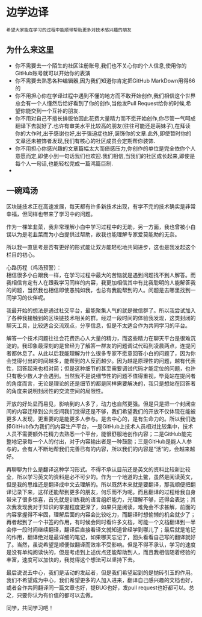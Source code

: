 # 边学边译
```
希望大家能在学习的过程中能顺带帮助更多对技术感兴趣的朋友
```

## 为什么来这里
* 你不需要去一个陌生的社区注册账号,我们也不关心你的个人信息,使用你的GitHub账号就可以开始你的表演
* 你不需要去熟悉各种编辑器,因为我们知道你肯定把GitHub MarkDown用得66的
* 你不用担心你在学译过程中遇到不懂的地方而不敢开始创作,我们相信这个世界总会有一个人懂然后恰好看到了你的创作,当他发Pull Request给你的时候,希望你能交到一个互补的朋友.
* 你不用对自己不擅长排版怕因此花费大量精力而不愿开始创作,你尽管一气呵成翻译下去就好了.也许有审美水平比较高的朋友(往往可能还是萌妹子),在拜读你的大作时,出于感谢也好,出于强迫症也好,装饰你的文章.此外,即使暂时你的文章还未被饰者发现,我们有核心的社区成员会定期帮你装饰.
* 你不用担心你感兴趣的文章篇幅太大而倍感压力,你创作的单位是完全依你个人意愿而定,即使小到一句话我们也欢迎.我们相信,当我们的社区成长起来,即使是每个人一句话,也能轻松完成一篇鸿篇巨制.
* 


## 一碗鸡汤
区块链技术正在高速发展，每天都有许多新技术出现，有学不完的技术确实是非常幸福，但同样也带来了学习中的问题。

作为一棵笨韭菜，我非常理解小白中学习过程中的无助，另一方面，我也曾被小白误以为是老韭菜而为小白提供过帮助，故我也能理解专家爱莫能助的无奈。

所以我一直思考是否有更好的形式能让双方能轻松地共同进步，这也是我发起这个栏目的初心。

心路历程（鸡汤预警）：  
相信很多小白跟我一样，在学习过程中最大的苦恼就是遇到问题找不到人解答。而我相信肯定有人在跟我学习同样的内容，我更加相信其中有比我聪明的人能解答我的问题，当然我也相信即使愚钝如我，也总有我能帮到的人。问题是去哪里找到一同学习的伙伴呢。

我最开始的想法是通过社交平台，最能聚集人气的就是微信群了。所以我尝试加入了各种我接触到的区块链技术相关的群。经过一段时间的体验我发现，这类封闭的聊天工具，比较适合交流观点，分享信息，但是不太适合作为共同学习的平台。

解答一个技术问题往往会花费热心人大量的精力，而这些精力在聊天平台是很难沉淀的。我印象最深刻的是曾经为了解答一群友的问题调试代码到凌晨两点，连提问者都休息了。从此以后我能理解为什么很多专家不愿意回答小白的问题了，因为你会觉得付出的时间越多，能帮到的人反而越少。因为越是原理性的问题，越有代表性，回答起来也相对简；但是这种细节的甚至需要调试代码才能定位的问题，也许只有极少数人才会遇到。当然我不是说细节性的问题不值得重视，毕竟站在提问者的角度而言，无论是理论的还是细节的都是同样需要解决的，我只是想站在回答者的角度来说明封闭性的交流空间的局限性。

开放的好处显而易见，影响到的人多了，动力也自然更强。但是只是把一个封闭空间的内容迁移到公共空间我们觉得还是不够，我们希望我们的开放不仅体现在能被更多人发现，更重要的是能更多人参与。是去中心的，是有生命力的。所以我们选择GitHub作为我们的内容生产平台，一是GitHub上技术人员相对比较集中，技术人员不需要额外花精力去熟悉一个平台，能很舒服地创作内容；二是GitHub能完整地记录每一个人的付出，对于内容输出者是一种鼓励；三是GitHub是能人人参与的，会有人不断地帮我们完善已有的内容，所以我们的内容是“活”的，会越来越好。

再聊聊为什么是翻译这种学习形式。不得不承认目前还是英文的资料比较新比较全，所以学习英文的资料是必不可少的。作为一个地道的土鳖，虽然是阅读英文，但是我的思维还是翻译成中文去理解的。所以既然本来就是要翻译，那我顺便把翻译记录下来，这样还能帮到更多的朋友，何乐而不为呢。而且翻译的过程给我自身带来了很多惊喜，首先就是训练我的语言组织能力，光理解不够，还得会表达；其次我发现我对于知识的掌握程度更深了，如果只是阅读，难免会不求甚解，前面的内容掌握得不牢固，理解后面的内容会比较吃力，而翻译时想偷懒的机会就少了；再者起到了一个书签的作用，有时候会同时看许多文档，可能一个文档翻译到一半会停一段时间继续翻译，翻译后直接看译文就知道曾经学到哪儿了；最后就是笔记的作用，翻译绝对是最详细的笔记，如果哪天忘记了，回头看看自己写的翻译就好了。当然，虽说希望是顺便做翻译而效率不受影响。但是不得不承认，学习的速度是没有单纯阅读快的，但是考虑到上述优点还能帮助到人，而且我相信随着经验的丰富，速度可以加快的，我觉得这个想法可以坚持下去。

最后说说去中心，我们是活动的发起者，但是我们希望起到的是抛砖引玉的作用。我们不希望成为中心，我们希望更多的人加入进来，翻译自己感兴趣的文档也好，或者合作共同翻译同一篇文章也好，提BUG也好，发pull request也好都可以。总之，只要你认为有价值的都可以去做。

同学，共同学习吧！


